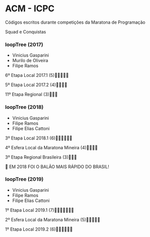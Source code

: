 # ACM - ICPC

Códigos escritos durante competições da Maratona de Programação

Squad e Conquistas

### loopTree (2017)
  - Vinicius Gasparini
  - Murilo de Oliveira
  - Filipe Ramos
  
6º Etapa Local 2017.1 (5):balloon::balloon::balloon::balloon::balloon: 

5º Etapa Local 2017.2 (4):balloon::balloon::balloon::balloon:

11º Etapa Regional (3):balloon::balloon::balloon:


### loopTree (2018)
  - Vinicius Gasparini
  - Filipe Ramos
  - Filipe Elias Cattoni
  
3º Etapa Local 2018.1 (6):balloon::balloon::balloon::balloon::balloon::balloon:

4º Esfera Local da Maratona Mineira (4):balloon::balloon::balloon::balloon:

3º Etapa Regional Brasileira (3):balloon::balloon::balloon:

:balloon: EM 2018 FOI O BALÃO MAIS RÁPIDO DO BRASIL! 

### loopTree (2019)
  - Vinicius Gasparini
  - Filipe Ramos
  - Filipe Elias Cattoni
  
1º Etapa Local 2019.1 (7):balloon::balloon::balloon::balloon::balloon::balloon::balloon:

2º Esfera Local da Maratona Mineira (5):balloon::balloon::balloon::balloon::balloon:

1º Etapa Local 2019.2 (6):balloon::balloon::balloon::balloon::balloon::balloon:
